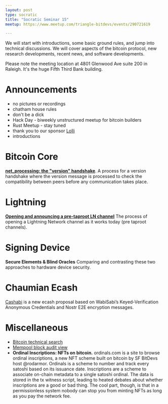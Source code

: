 ```yaml
---
layout: post
type: socratic
title: "Socratic Seminar 15"
meetup: https://www.meetup.com/triangle-bitdevs/events/290721619

---
```


We will start with introductions, some basic ground rules, and jump into technical discussions. 
We will cover aspects of the bitcoin protocol, new research developments, recent news, and
software developments.

Please note the meeting location at 4801 Glenwood Ave suite 200 in Raleigh. It's the huge Fifth Third Bank building.

# Announcements

- no pictures or recordings
- chatham house rules
- don't be a dick
- Hack Day - biweekly unstructured meetup for bitcoin builders
- Rust Meetup - stay tuned
- thank you to our sponsor [Lolli](https://preview.page.link/link.lolli.com/3T8iPrE5gPKVDc5i7)
- introductions


# Bitcoin Core

**[net_processing: the "version" handshake](https://github.com/brunoerg/bitcoin-core-notes/blob/main/general-notes/net_processing_version_handshake.md)**. A process for a version handshake where the version message is processed to check the compatibility between peers before any communication takes place.


# Lightning

**[Opening and announcing a pre-taproot LN channel](https://ellemouton.com/posts/open_channel_pre_taproot/)**
The process of opening a Lightning Network channel as it works today (pre taproot channels).

# Signing Device
**Secure Elements & Blind Oracles** Comparing and contrasting these two approaches to hardware device security.


# Chaumian Ecash
[Cashabi](https://lontivero.github.io/Wiki/html/cashabi.html) is a new ecash proposal based on WabiSabi’s Keyed-Verification Anonymous Credentials and Nostr E2E encryption messages.

# Miscellaneous
- [Bitcoin technical search](https://bitcoinsearch.xyz/)
- [Mempool block audit view](https://mempool.space/docs/faq#what-is-block-health)
- **Ordinal Inscriptions: NFTs on bitcoin.** ordinals.com is a site to browse ordinal inscriptions, a new NFT scheme built on bitcoin by SF BitDevs host @rodarmor. Ordinals is a scheme to number and track every satoshi based on its issuance date. Inscriptions are a scheme to associate on-chain metadata to a single satoshi ordinal. The data is stored in the tx witness script, leading to heated debates about whether inscriptions are a good or bad thing. The cool part, though, is that in a permissionless system nobody can stop you from minting NFTs as long as you pay the network fee.


